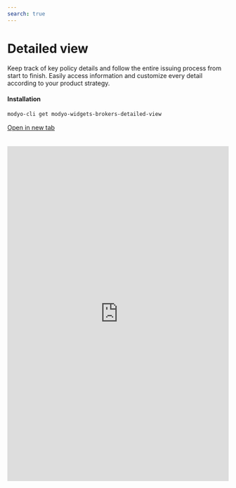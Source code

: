```yaml
---
search: true
---
```


# Detailed view

Keep track of key policy details and follow the entire issuing process from start to finish. Easily access information and customize every detail according to your product strategy.

#### Installation

```bash
modyo-cli get modyo-widgets-brokers-detailed-view
```

[Open in new tab](https://widgets.modyo.com/insurance/broker/detailed-view)

<iframe id="widgetFrame" src="https://widgets.modyo.com/insurance/broker/detailed-view" width="100%" frameBorder="0" style="min-height:762px;overflow:auto;margin-top:20px;"/>

| Feature   | Description                                                                                                                                                                                                                                |
|-----------------|--------------------------------------------------------------------------------------------------------------------------------------------------------------------------------------------------------------------------------------------|
| Summary         | The summary makes it easy to review policies, showing relevant data to your agents regardless of policy status. Use this section to notify agents about important dates or changes in policy status.               |
| Conditions     | Customize the module to present the coverage and deductibles of the policy in case of claims. It makes it easy for intermediaries to identify minimum coverage data or evolve this module to configure activation. |
| Premiums Table | Set up the premiums paid on the policy according to your business strategy or make it easier for your intermediaries to manage premium increases under your rules.                                                                       |
| Historic       | Generate traceability of policy movements so that both intermediaries and your operating team can view or manage endorsements, resignations or PDF submissions of each move.                           |
| Download        | It integrates the clauses of the policies in PDF and makes it easy to send via email. Supplement documents with legal or business information as needed.                                                        |
| Signature Sending  | Streamline the payment of policies by integrating this signature submission option for payment approval. Save time and streamline processes to output more efficiently.                                                                    |
